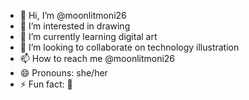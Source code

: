 - 👋 Hi, I’m @moonlitmoni26
- 👀 I’m interested in drawing
- 🌱 I’m currently learning digital art
- 💞️ I’m looking to collaborate on technology illustration 
- 📫 How to reach me @moonlitmoni26
- 😄 Pronouns: she/her
- ⚡ Fun fact: 🤪

<!---
moonlitmoni26/moonlitmoni26 is a ✨ special ✨ repository because its `README.md` (this file) appears on your GitHub profile.
You can click the Preview link to take a look at your changes.
--->
